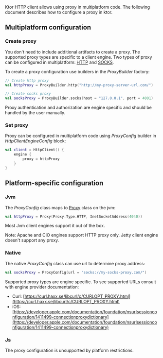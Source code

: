 [//]: # (title: Proxy)

<include src="lib.md" include-id="outdated_warning"/>

Ktor HTTP client allows using proxy in multiplatform code. The following document describes how to configure a proxy in ktor.

## Multiplatform configuration

### Create proxy

You don't need to include additional artifacts to create a proxy. The supported proxy types are specific to a client engine. Two types of proxy can be configured in multiplatform: [HTTP](https://en.wikipedia.org/wiki/Proxy_server#Web_proxy_servers) and [SOCKS](https://en.wikipedia.org/wiki/SOCKS).

To create a proxy configuration use builders in the _ProxyBuilder_ factory:
```kotlin
// Create http proxy
val httpProxy = ProxyBuilder.http("http://my-proxy-server-url.com/")

// Create socks proxy
val socksProxy = ProxyBuilder.socks(host = "127.0.0.1", port = 4001)
```

Proxy authentication and authorization are engine specific and should be handled by the user manually.

### Set proxy

Proxy can be configured in multiplatform code using _ProxyConfig_ builder in _HttpClientEngineConfig_ block:
```kotlin
val client = HttpClient() {
    engine {
        proxy = httpProxy
    }
}
```

## Platform-specific configuration

### Jvm

The _ProxyConfig_ class maps to [Proxy](https://docs.oracle.com/javase/7/docs/api/java/net/Proxy.html) class on the jvm:
```kotlin
val httpProxy = Proxy(Proxy.Type.HTTP, InetSocketAddress(4040))
```

Most Jvm client engines support it out of the box.

Note: Apache and CIO engines support HTTP proxy only. Jetty client engine doesn't support any proxy.

### Native

The native _ProxyConfig_ class can use url to determine proxy address:
```kotlin
val socksProxy = ProxyConfig(url = "socks://my-socks-proxy.com/")
```

Supported proxy types are engine specific. To see supported URLs consult with engine provider documentation:

- Curl: [https://curl.haxx.se/libcurl/c/CURLOPT_PROXY.html](https://curl.haxx.se/libcurl/c/CURLOPT_PROXY.html)
- iOS: [https://developer.apple.com/documentation/foundation/nsurlsessionconfiguration/1411499-connectionproxydictionary](https://developer.apple.com/documentation/foundation/nsurlsessionconfiguration/1411499-connectionproxydictionary)

### Js

The proxy configuration is unsupported by platform restrictions.
